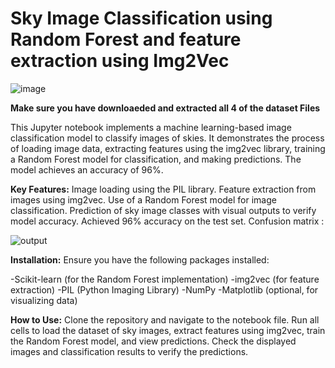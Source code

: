 # Sky Image Classification using Random Forest and feature extraction using Img2Vec
![image](https://github.com/user-attachments/assets/ce3503be-f951-4fdb-b9bb-1b72a81254e8)

**Make sure you have downloaeded and extracted all 4 of the dataset Files**

This Jupyter notebook implements a machine learning-based image classification model to classify images of skies. It demonstrates the process of loading image data, extracting features using the img2vec library, training a Random Forest model for classification, and making predictions. The model achieves an accuracy of 96%.

**Key Features:**
Image loading using the PIL library.
Feature extraction from images using img2vec.
Use of a Random Forest model for image classification.
Prediction of sky image classes with visual outputs to verify model accuracy.
Achieved 96% accuracy on the test set.
Confusion matrix :

![output](https://github.com/user-attachments/assets/459153e0-743b-4e91-8994-9c5fc5b80752)


**Installation:**
Ensure you have the following packages installed:

-Scikit-learn (for the Random Forest implementation)
-img2vec (for feature extraction)
-PIL (Python Imaging Library)
-NumPy
-Matplotlib (optional, for visualizing data)

**How to Use:**
Clone the repository and navigate to the notebook file.
Run all cells to load the dataset of sky images, extract features using img2vec, train the Random Forest model, and view predictions.
Check the displayed images and classification results to verify the predictions.

